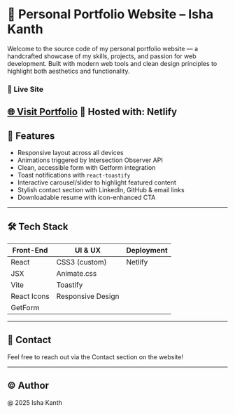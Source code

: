 # 💼 Personal Portfolio Website – Isha Kanth

Welcome to the source code of my personal portfolio website — a handcrafted showcase of my skills, projects, and passion for web development. Built with modern web tools and clean design principles to highlight both aesthetics and functionality.

### 🚀 Live Site
[🌐 Visit Portfolio](https://ishakanth.netlify.app/)
📌 Hosted with: Netlify
---

## 📌 Features

- Responsive layout across all devices
- Animations triggered by Intersection Observer API
- Clean, accessible form with Getform integration
- Toast notifications with `react-toastify`
- Interactive carousel/slider to highlight featured content
- Stylish contact section with LinkedIn, GitHub & email links
- Downloadable resume with icon-enhanced CTA

---

## 🛠️ Tech Stack

| Front-End      | UI & UX           | Deployment    |
|----------------|-------------------|---------------|
| React          | CSS3 (custom)     | Netlify       |
| JSX            | Animate.css       |               |
| Vite           | Toastify          |               |
| React Icons    | Responsive Design |               |
| GetForm        |                   |               |


---

## 📧 Contact

Feel free to reach out via the Contact section on the website!

---


## ©️ Author

@ 2025 Isha Kanth
